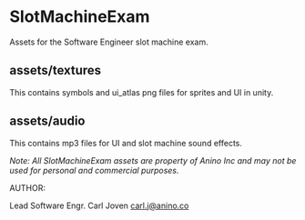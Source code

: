 # SlotMachineExam
Assets for the Software Engineer slot machine exam. 

## assets/textures ##
This contains symbols and ui_atlas png files for sprites and UI in unity.

## assets/audio ##
This contains mp3 files for UI and slot machine sound effects.




*Note: 
All SlotMachineExam assets are property of Anino Inc and may not be used for personal and commercial purposes.*


AUTHOR:

Lead Software Engr.
Carl Joven
carl.j@anino.co

